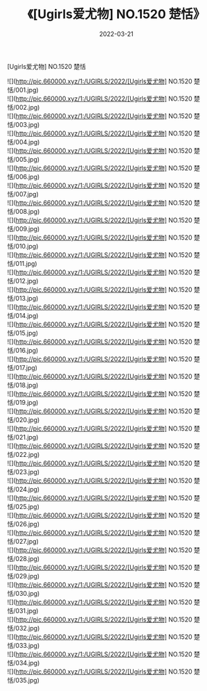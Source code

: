 ﻿---
layout: post
title:  《[Ugirls爱尤物] NO.1520 楚恬》
date:   2022-03-21
img: http://pic.660000.xyz/1:/UGIRLS/2022/[Ugirls爱尤物] NO.1520 楚恬/000.jpg
categories: [美女, 清纯, 唯美]
---

[Ugirls爱尤物] NO.1520 楚恬

 ![](http://pic.660000.xyz/1:/UGIRLS/2022/[Ugirls爱尤物] NO.1520 楚恬/001.jpg) <br>![](http://pic.660000.xyz/1:/UGIRLS/2022/[Ugirls爱尤物] NO.1520 楚恬/002.jpg) <br>![](http://pic.660000.xyz/1:/UGIRLS/2022/[Ugirls爱尤物] NO.1520 楚恬/003.jpg) <br>![](http://pic.660000.xyz/1:/UGIRLS/2022/[Ugirls爱尤物] NO.1520 楚恬/004.jpg) <br>![](http://pic.660000.xyz/1:/UGIRLS/2022/[Ugirls爱尤物] NO.1520 楚恬/005.jpg) <br>![](http://pic.660000.xyz/1:/UGIRLS/2022/[Ugirls爱尤物] NO.1520 楚恬/006.jpg) <br>![](http://pic.660000.xyz/1:/UGIRLS/2022/[Ugirls爱尤物] NO.1520 楚恬/007.jpg) <br>![](http://pic.660000.xyz/1:/UGIRLS/2022/[Ugirls爱尤物] NO.1520 楚恬/008.jpg) <br>![](http://pic.660000.xyz/1:/UGIRLS/2022/[Ugirls爱尤物] NO.1520 楚恬/009.jpg) <br>![](http://pic.660000.xyz/1:/UGIRLS/2022/[Ugirls爱尤物] NO.1520 楚恬/010.jpg) <br>![](http://pic.660000.xyz/1:/UGIRLS/2022/[Ugirls爱尤物] NO.1520 楚恬/011.jpg) <br>![](http://pic.660000.xyz/1:/UGIRLS/2022/[Ugirls爱尤物] NO.1520 楚恬/012.jpg) <br>![](http://pic.660000.xyz/1:/UGIRLS/2022/[Ugirls爱尤物] NO.1520 楚恬/013.jpg) <br>![](http://pic.660000.xyz/1:/UGIRLS/2022/[Ugirls爱尤物] NO.1520 楚恬/014.jpg) <br>![](http://pic.660000.xyz/1:/UGIRLS/2022/[Ugirls爱尤物] NO.1520 楚恬/015.jpg) <br>![](http://pic.660000.xyz/1:/UGIRLS/2022/[Ugirls爱尤物] NO.1520 楚恬/016.jpg) <br>![](http://pic.660000.xyz/1:/UGIRLS/2022/[Ugirls爱尤物] NO.1520 楚恬/017.jpg) <br>![](http://pic.660000.xyz/1:/UGIRLS/2022/[Ugirls爱尤物] NO.1520 楚恬/018.jpg) <br>![](http://pic.660000.xyz/1:/UGIRLS/2022/[Ugirls爱尤物] NO.1520 楚恬/019.jpg) <br>![](http://pic.660000.xyz/1:/UGIRLS/2022/[Ugirls爱尤物] NO.1520 楚恬/020.jpg) <br>![](http://pic.660000.xyz/1:/UGIRLS/2022/[Ugirls爱尤物] NO.1520 楚恬/021.jpg) <br>![](http://pic.660000.xyz/1:/UGIRLS/2022/[Ugirls爱尤物] NO.1520 楚恬/022.jpg) <br>![](http://pic.660000.xyz/1:/UGIRLS/2022/[Ugirls爱尤物] NO.1520 楚恬/023.jpg) <br>![](http://pic.660000.xyz/1:/UGIRLS/2022/[Ugirls爱尤物] NO.1520 楚恬/024.jpg) <br>![](http://pic.660000.xyz/1:/UGIRLS/2022/[Ugirls爱尤物] NO.1520 楚恬/025.jpg) <br>![](http://pic.660000.xyz/1:/UGIRLS/2022/[Ugirls爱尤物] NO.1520 楚恬/026.jpg) <br>![](http://pic.660000.xyz/1:/UGIRLS/2022/[Ugirls爱尤物] NO.1520 楚恬/027.jpg) <br>![](http://pic.660000.xyz/1:/UGIRLS/2022/[Ugirls爱尤物] NO.1520 楚恬/028.jpg) <br>![](http://pic.660000.xyz/1:/UGIRLS/2022/[Ugirls爱尤物] NO.1520 楚恬/029.jpg) <br>![](http://pic.660000.xyz/1:/UGIRLS/2022/[Ugirls爱尤物] NO.1520 楚恬/030.jpg) <br>![](http://pic.660000.xyz/1:/UGIRLS/2022/[Ugirls爱尤物] NO.1520 楚恬/031.jpg) <br>![](http://pic.660000.xyz/1:/UGIRLS/2022/[Ugirls爱尤物] NO.1520 楚恬/032.jpg) <br>![](http://pic.660000.xyz/1:/UGIRLS/2022/[Ugirls爱尤物] NO.1520 楚恬/033.jpg) <br>![](http://pic.660000.xyz/1:/UGIRLS/2022/[Ugirls爱尤物] NO.1520 楚恬/034.jpg) <br>![](http://pic.660000.xyz/1:/UGIRLS/2022/[Ugirls爱尤物] NO.1520 楚恬/035.jpg) <br>